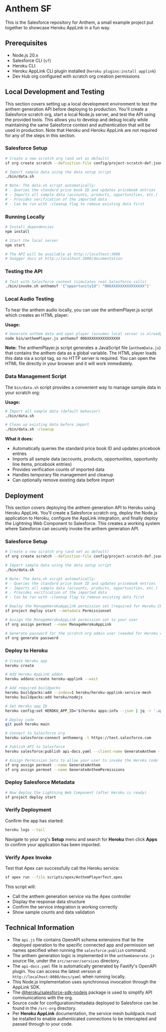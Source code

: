 # Anthem SF

This is the Salesforce repository for Anthem, a small example project put together to showcase Heroku AppLink in a fun way.

## Prerequisites
- Node.js 20.x
- Salesforce CLI (`sf`)
- Heroku CLI
- Heroku AppLink CLI plugin installed (`heroku plugins:install applink`)
- Dev Hub org configured with scratch org creation permissions

## Local Development and Testing

This section covers setting up a local development environment to test the anthem generation API before deploying to production. You'll create a Salesforce scratch org, start a local Node.js server, and test the API using the provided tools. This allows you to develop and debug locally while maintaining the same Salesforce context and authentication that will be used in production. Note that Heroku and Heroku AppLink are not required for any of the steps in this section.

### Salesforce Setup
```bash
# Create a new scratch org (and set as default)
sf org create scratch --definition-file config/project-scratch-def.json --alias anthemorg --set-default

# Import sample data using the data setup script
./bin/data.sh

# Note: The data.sh script automatically:
# - Queries the standard price book ID and updates pricebook entries
# - Imports all sample data (accounts, products, opportunities, etc.)
# - Provides verification of the imported data
# - Can be run with -cleanup flag to remove existing data first
```

### Running Locally
```bash
# Install dependencies
npm install

# Start the local server
npm start

# The API will be available at http://localhost:3000
# Swagger docs at http://localhost:3000/documentation
```

### Testing the API
```bash
# Test with Salesforce context (simulates real Salesforce calls)
./bin/invoke.sh anthemsf '{"opportunityId": "006XXXXXXXXXXXXXXX"}'
```

### Local Audio Testing
To hear the anthem audio locally, you can use the anthemPlayer.js script which creates an HTML player:

**Usage:**
```bash
# Generate anthem data and open player (assumes local server is already running)
node bin/anthemPlayer.js anthemsf 006XXXXXXXXXXXXXXX
```

**Note:** The anthemPlayer.js script generates a JavaScript file (`anthemData.js`) that contains the anthem data as a global variable. The HTML player loads this data via a script tag, so no HTTP server is required. You can open the HTML file directly in your browser and it will work immediately.

### Data Management Script
The `bin/data.sh` script provides a convenient way to manage sample data in your scratch org:

**Usage:**
```bash
# Import all sample data (default behavior)
./bin/data.sh

# Clean up existing data before import
./bin/data.sh -cleanup
```

**What it does:**
- Automatically queries the standard price book ID and updates pricebook entries
- Imports all sample data (accounts, products, opportunities, opportunity line items, pricebook entries)
- Provides verification counts of imported data
- Handles temporary file management and cleanup
- Can optionally remove existing data before import

## Deployment

This section covers deploying the anthem generation API to Heroku using Heroku AppLink. You'll create a Salesforce scratch org, deploy the Node.js application to Heroku, configure the AppLink integration, and finally deploy the Lightning Web Component to Salesforce. This creates a working system where Salesforce can securely invoke the anthem generation API.

### Salesforce Setup
```bash
# Create a new scratch org (and set as default)
sf org create scratch --definition-file config/project-scratch-def.json --alias anthemorg --set-default

# Import sample data using the data setup script
./bin/data.sh

# Note: The data.sh script automatically:
# - Queries the standard price book ID and updates pricebook entries
# - Imports all sample data (accounts, products, opportunities, etc.)
# - Provides verification of the imported data
# - Can be run with -cleanup flag to remove existing data first

# Deploy the ManageHerokuAppLink permission set (required for Heroku CLI commands)
sf project deploy start --metadata Permissionset

# Assign the ManageHerokuAppLink permission set to your user
sf org assign permset --name ManageHerokuAppLink

# Generate password for the scratch org admin user (needed for Heroku connection)
sf org generate password
```

### Deploy to Heroku
```bash
# Create Heroku app
heroku create

# Add Heroku AppLink addon
heroku addons:create heroku-applink --wait

# Add required buildpacks
heroku buildpacks:add --index=1 heroku/heroku-applink-service-mesh
heroku buildpacks:add heroku/nodejs

# Set Heroku app ID
heroku config:set HEROKU_APP_ID="$(heroku apps:info --json | jq -r '.app.id')"

# Deploy code
git push heroku main

# Connect to Salesforce org
heroku salesforce:connect anthemorg -l https://test.salesforce.com

# Publish API to Salesforce
heroku salesforce:publish api-docs.yaml --client-name GenerateAnthem --connection-name anthemorg --authorization-connected-app-name GenerateAnthemConnectedApp --authorization-permission-set-name GenerateAnthemPermissions

# Assign Permission Sets to allow your user to invoke the Heroku code
sf org assign permset --name GenerateAnthem
sf org assign permset --name GenerateAnthemPermissions
```

### Deploy Salesforce Metadata
```bash
# Now deploy the Lightning Web Component (after Heroku is ready)
sf project deploy start
```

### Verify Deployment
Confirm the app has started:
```bash
heroku logs --tail
```

Navigate to your org's **Setup** menu and search for **Heroku** then click **Apps** to confirm your application has been imported.

### Verify Apex Invoke
Test that Apex can successfully call the Heroku service:
```bash
sf apex run --file scripts/apex/AnthemPlayerTest.apex
```

This script will:
- Call the anthem generation service via the Apex controller
- Display the response data structure
- Confirm the service integration is working correctly
- Show sample counts and data validation

## Technical Information

- The `api.js` file contains OpenAPI schema extensions that tie the deployed operation to the specific connected app and permission set names specified when running the `salesforce:publish` command.
- The anthem generation logic is implemented in the `anthemGenerate.js` source file, under the `src/server/services` directory.
- The `api-docs.yaml` file is automatically generated by Fastify's OpenAPI plugin. You can access the latest version at `http://localhost:8080/docs/yaml` when running locally.
- This Node.js implementation uses synchronous invocation through the AppLink SDK.
- The [@heroku/salesforce-sdk-nodejs](https://www.npmjs.com/package/@heroku/salesforce-sdk-nodejs) package is used to simplify API communications with the org.
- Source code for configuration/metadata deployed to Salesforce can be found in the `/src-org` directory.
- Per **Heroku AppLink** documentation, the service mesh buildpack must be installed to enable authenticated connections to be intercepted and passed through to your code.